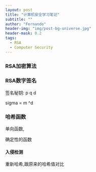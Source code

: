 ```yaml
---
layout: post
title: "计算机安全学习笔记"
subtitle: ""
author: "Fernando"
header-img: "img/post-bg-universe.jpg"
header-mask: 0.2
tags:
  - RSA
  - Computer Security
---
```






### RSA加密算法


### RSA数字签名

签名秘钥:  p q d

sigma  = m ^d 





### 哈希函数
单向函数, 


确定性的函数
#### 入侵检测
重新哈希,跟原来的哈希值对比